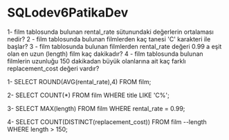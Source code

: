 # SQLodev6PatikaDev

1-  film tablosunda bulunan rental_rate sütunundaki değerlerin ortalaması nedir?
2 - film tablosunda bulunan filmlerden kaç tanesi 'C' karakteri ile başlar?
3 - film tablosunda bulunan filmlerden rental_rate değeri 0.99 a eşit olan en uzun (length) film kaç dakikadır?
4 - film tablosunda bulunan filmlerin uzunluğu 150 dakikadan büyük olanlarına ait kaç farklı replacement_cost değeri vardır?

1- SELECT ROUND(AVG(rental_rate),4) FROM film;     


2- SELECT COUNT(*) FROM film
   WHERE title LIKE 'C%';


3- SELECT MAX(length) FROM film
   WHERE rental_rate = 0.99;


4- SELECT COUNT(DISTINCT(replacement_cost)) FROM film --length
   WHERE length > 150;
